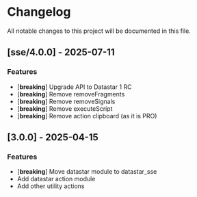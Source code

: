 # Changelog

All notable changes to this project will be documented in this file.

## [sse/4.0.0] - 2025-07-11

### Features

- [**breaking**] Upgrade API to Datastar 1 RC
- [**breaking**] Remove removeFragments
- [**breaking**] Remove removeSignals
- [**breaking**] Remove executeScript
- [**breaking**] Remove action clipboard (as it is PRO)

## [3.0.0] - 2025-04-15

### Features

- [**breaking**] Move datastar module to datastar_sse
- Add datastar action module
- Add other utility actions

<!-- generated by git-cliff -->
